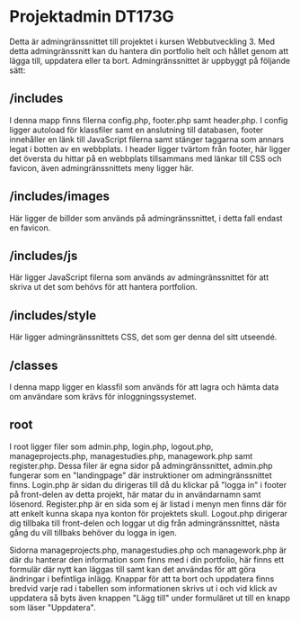 # Projektadmin DT173G
Detta är admingränssnittet till projektet i kursen Webbutveckling 3. Med detta admingränssnitt kan du hantera din portfolio helt och hållet genom att lägga till, uppdatera eller ta bort.
Admingränssnittet är uppbyggt på följande sätt:

## /includes
I denna mapp finns filerna config.php, footer.php samt header.php. I config ligger autoload för klassfiler samt en anslutning till databasen, footer innehåller en länk till JavaScript filerna samt stänger taggarna som annars legat i botten av en webbplats.
I header ligger tvärtom från footer, här ligger det översta du hittar på en webbplats tillsammans med länkar till CSS och favicon, även admingränssnittets meny ligger här.

## /includes/images
Här ligger de billder som används på admingränssnittet, i detta fall endast en favicon.

## /includes/js
Här ligger JavaScript filerna som används av admingränssnittet för att skriva ut det som behövs för att hantera portfolion.

## /includes/style
Här ligger admingränssnittets CSS, det som ger denna del sitt utseendé.

## /classes
I denna mapp ligger en klassfil som används för att lagra och hämta data om användare som krävs för inloggningssystemet.

## root
I root ligger filer som admin.php, login.php, logout.php, manageprojects.php, managestudies.php, managework.php samt register.php.
Dessa filer är egna sidor på admingränssnittet, admin.php fungerar som en "landingpage" där instruktioner om admingränssnittet finns.
Login.php är sidan du dirigeras till då du klickar på "logga in" i footer på front-delen av detta projekt, här matar du in användarnamn samt lösenord.
Register.php är en sida som ej är listad i menyn men finns där för att enkelt kunna skapa nya konton för projektets skull.
Logout.php dirigerar dig tillbaka till front-delen och loggar ut dig från admingränssnittet, nästa gång du vill tillbaks behöver du logga in igen.

Sidorna manageprojects.php, managestudies.php och managework.php är där du hanterar den information som finns med i din portfolio, här finns ett formulär där nytt kan läggas till samt kan det användas för att göra ändringar i befintliga inlägg.
Knappar för att ta bort och uppdatera finns bredvid varje rad i tabellen som informationen skrivs ut i och vid klick av uppdatera så byts även knappen "Lägg till" under formuläret ut till en knapp som läser "Uppdatera".
